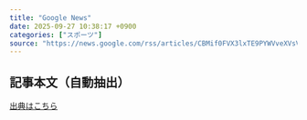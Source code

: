 ```yaml
---
title: "Google News"
date: 2025-09-27 10:38:17 +0900
categories: ["スポーツ"]
source: "https://news.google.com/rss/articles/CBMif0FVX3lxTE9PYWVveXVsVng0aW9iLUpUOW5wNXduX2llWF9FdnhWZ0R0Nk8tdDRGRUtRZmltVk1TTFJVTGI0aXFIeWQ2THJJdzY0eWk2cGdqX2xDY0d2QlVoT2NFZy1wLVVLSkpVeXFOTnc3dldHRWFrS1ZTbUhPcGJVUW1leFU?oc=5"
---
```


## 記事本文（自動抽出）
<body class="y0K44d EA71Tc" id="readabilityBody"></body>

[出典はこちら](https://news.google.com/rss/articles/CBMif0FVX3lxTE9PYWVveXVsVng0aW9iLUpUOW5wNXduX2llWF9FdnhWZ0R0Nk8tdDRGRUtRZmltVk1TTFJVTGI0aXFIeWQ2THJJdzY0eWk2cGdqX2xDY0d2QlVoT2NFZy1wLVVLSkpVeXFOTnc3dldHRWFrS1ZTbUhPcGJVUW1leFU?oc=5)
